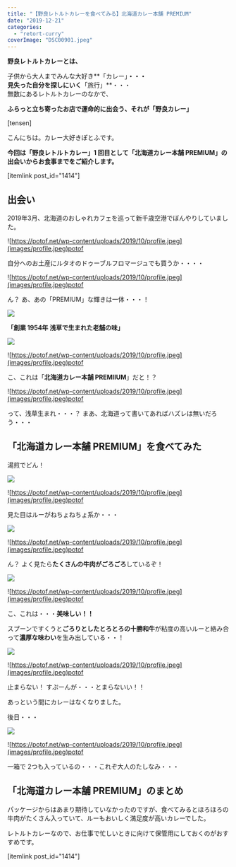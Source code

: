 ```yaml
---
title: "【野良レトルトカレーを食べてみる】北海道カレー本舗 PREMIUM"
date: "2019-12-21"
categories: 
  - "retort-curry"
coverImage: "DSC00901.jpeg"
---
```


**野良レトルトカレーとは、**

子供から大人までみんな大好き**「カレー」**・・・  
見失った自分を探しにいく**「旅行」**・・・  
無数にあるレトルトカレーのなかで、

**ふらっと立ち寄ったお店で運命的に出会う、それが「野良カレー」**

\[tensen\]

こんにちは。カレー大好きぽとふです。

**今回は「野良レトルトカレー」1 回目として「北海道カレー本舗 PREMIUM」の出会いからお食事までをご紹介します。**

\[itemlink post\_id="1414"\]

## 出会い

2019年3月、北海道のおしゃれカフェを巡って新千歳空港でぼんやりしていました。

![https://potof.net/wp-content/uploads/2019/10/profile.jpeg](images/profile.jpeg)potof

自分へのお土産にルタオのドゥーブルフロマージュでも買うか・・・・

![https://potof.net/wp-content/uploads/2019/10/profile.jpeg](images/profile.jpeg)potof

ん？ あ、あの「PREMIUM」な輝きは一体・・・！

![](images/DSC00901.jpeg)

**「創業 1954年 浅草で生まれた老舗の味」**

![](images/DSC00902.jpeg)

![https://potof.net/wp-content/uploads/2019/10/profile.jpeg](images/profile.jpeg)potof

こ、これは「**北海道カレー本舗 PREMIIUM**」だと！？

![https://potof.net/wp-content/uploads/2019/10/profile.jpeg](images/profile.jpeg)potof

って、浅草生まれ・・・？ まあ、北海道って書いてあればハズレは無いだろう・・・

## 「北海道カレー本舗 PREMIUM」を食べてみた

湯煎でどん！

![](images/DSC00905.jpeg)

![https://potof.net/wp-content/uploads/2019/10/profile.jpeg](images/profile.jpeg)potof

見た目はルーがねちょねちょ系か・・・

![](images/DSC00903.jpeg)

![https://potof.net/wp-content/uploads/2019/10/profile.jpeg](images/profile.jpeg)potof

ん？ よく見たら**たくさんの牛肉がごろごろ**しているぞ！

![](images/DSC00908.jpeg)

![https://potof.net/wp-content/uploads/2019/10/profile.jpeg](images/profile.jpeg)potof

こ、これは・・・**美味しい！！**

スプーンですくうと**ごろりとしたとろとろの十勝和牛**が粘度の高いルーと絡み合って**濃厚な味わい**を生み出している・・！

![](images/DSC00907.jpeg)

![https://potof.net/wp-content/uploads/2019/10/profile.jpeg](images/profile.jpeg)potof

止まらない！ すぷーんが・・・とまらないい！！

あっという間にカレーはなくなりました。

後日・・・

![](images/DSC00904.jpeg)

![https://potof.net/wp-content/uploads/2019/10/profile.jpeg](images/profile.jpeg)potof

一箱で 2つも入っているの・・・これぞ大人のたしなみ・・・

## 「**北海道カレー本舗 PREMIUM**」のまとめ

パッケージからはあまり期待していなかったのですが、食べてみるとほろほろの牛肉がたくさん入っていて、ルーもおいしく満足度が高いカレーでした。

レトルトカレーなので、お仕事で忙しいときに向けて保管用にしておくのがおすすめです。

\[itemlink post\_id="1414"\]
